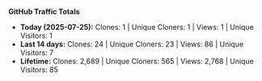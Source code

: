 
**GitHub Traffic Totals**

- **Today (2025-07-25):** Clones: 1 | Unique Cloners: 1 | Views: 1 | Unique Visitors: 1
- **Last 14 days:** Clones: 24 | Unique Cloners: 23 | Views: 86 | Unique Visitors: 7
- **Lifetime:** Clones: 2,689 | Unique Cloners: 565 | Views: 2,768 | Unique Visitors: 85
